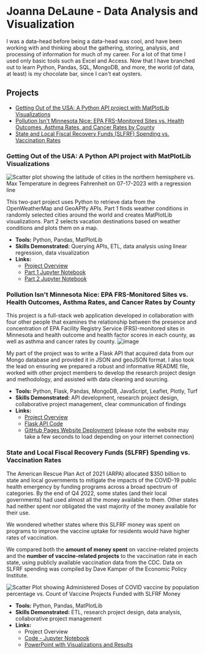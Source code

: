 # Joanna DeLaune - Data Analysis and Visualization

I was a data-head before being a data-head was cool, and have been working with and thinking about the gathering, storing, analysis, and processing of information for much of my career. For a lot of that time I used only basic tools such as Excel and Access. Now that I have branched out to learn Python, Pandas, SQL, MongoDB, and more, the world (of data, at least) is my chocolate bar, since I can't eat oysters.

## Projects
* [Getting Out of the USA: A Python API project with MatPlotLib Visualizations](https://github.com/joannadelaune/joannadelaune/edit/main/README.md#getting-out-of-the-usa-a-python-api-project-with-matplotlib-visualizations)
* [Pollution Isn't Minnesota Nice: EPA FRS-Monitored Sites vs. Health Outcomes, Asthma Rates, and Cancer Rates by County](https://github.com/joannadelaune/joannadelaune/blob/main/README.md#pollution-isnt-minnesota-nice-epa-frs-monitored-sites-vs-health-outcomes-asthma-rates-and-cancer-rates-by-county)
* [State and Local Fiscal Recovery Funds (SLFRF) Spending vs. Vaccination Rates](https://github.com/joannadelaune/joannadelaune/blob/main/README.md#state-and-local-fiscal-recovery-funds-slfrf-spending-vs-vaccination-rates)

### Getting Out of the USA: A Python API project with MatPlotLib Visualizations
![Scatter plot showing the latitude of cities in the northern hemisphere vs. Max Temperature in degrees Fahrenheit on 07-17-2023 with a regression line](https://github.com/joannadelaune/joannadelaune/assets/102549713/58603241-490a-4716-8c5e-61375a1a5533)

This two-part project uses Python to retrieve data from the OpenWeatherMap and GeoAPIfy APIs. Part 1 finds weather conditions in randomly selected cities around the world and creates MatPlotLib visualizations.  Part 2 selects vacation destinations based on weather conditions and plots them on a map.
* **Tools:** Python, Pandas, MatPlotLib
* **Skills Demonstrated:** Querying APIs, ETL, data analysis using linear regression, data visualization
* **Links:**
  * [Project Overview](https://github.com/joannadelaune/python-api-challenge)
  * [Part 1 Jupyter Notebook](https://github.com/joannadelaune/python-api-challenge/blob/main/WeatherPy.ipynb)
  * [Part 2 Jupyter Notebook](https://github.com/joannadelaune/python-api-challenge/blob/main/VacationPy.ipynb)

### Pollution Isn't Minnesota Nice: EPA FRS-Monitored Sites vs. Health Outcomes, Asthma Rates, and Cancer Rates by County

This project is a full-stack web application developed in collaboration with four other people that examines the relationship between the presence and concentration of EPA Facility Registry Service (FRS)-monitored sites in Minnesota and health outcome and health factor scores in each county, as well as asthma and cancer rates by county.
![image](https://github.com/joannadelaune/joannadelaune/assets/102549713/614c8472-53e3-4811-9cd4-a603fea64848)

My part of the project was to write a Flask API that acquired data from our Mongo database and provided it in JSON and geoJSON format. I also took the lead on ensuring we prepared a robust and informative README file, worked with other project members to develop the research project design and methodology, and assisted with data cleaning and sourcing.

* **Tools:** Python, Flask, Pandas, MongoDB, JavaScript, Leaflet, Plotly, Turf
* **Skills Demonstrated:** API development, research project design, collaborative project management, clear communication of findings
* **Links:**
  * [Project Overview](https://github.com/rolisingh10/Project-3/blob/main/README.md)
  * [Flask API Code](https://github.com/rolisingh10/Project-3/blob/main/Step_3_pimn_api.py)
  * [GitHub Pages Website Deployment](https://rolisingh10.github.io/Project-3/) (please note the website may take a few seconds to load depending on your internet connection) 

### State and Local Fiscal Recovery Funds (SLFRF) Spending vs. Vaccination Rates
The American Rescue Plan Act of 2021 (ARPA) allocated $350 billion to state and local governments to mitigate the impacts of the COVID-19 public health emergency by funding programs across a broad spectrum of categories. By the end of Q4 2022, some states (and their local governments) had used almost all the money available to them. Other states had neither spent nor obligated the vast majority of the money available for their use.

We wondered whether states where this SLFRF money was spent on programs to improve the vaccine uptake for residents would have higher rates of vaccination.

We compared both the **amount of money spent** on vaccine-related projects and the **number of vaccine-related projects** to the vaccination rate in each state, using publicly available vaccination data from the CDC. Data on SLFRF spending was compiled by Dave Kamper of the Economic Policy Institute.

![Scatter Plot showing Administered Doses of COVID vaccine by population percentage vs. Count of Vaccine Projects Funded with SLFRF Money](https://github.com/joannadelaune/joannadelaune/assets/102549713/49d7b9d4-0135-4b58-8286-4ff16bc57f6d)

* **Tools:** Python, Pandas, MatPlotLib
* **Skills Demonstrated:** ETL, research project design, data analysis, collaborative project management
* **Links:**
   * Project Overview
   * [Code - Jupyter Notebook](https://github.com/joannadelaune/SLFRF-COVID-Vaccinations/blob/main/Project_1_covid_final.ipynb)
   * [PowerPoint with Visualizations and Results](https://github.com/joannadelaune/SLFRF-COVID-Vaccinations/blob/main/Group_7_Presentation.pptx)

<!--
**joannadelaune/joannadelaune** is a ✨ _special_ ✨ repository because its `README.md` (this file) appears on your GitHub profile.

Here are some ideas to get you started:

- 🔭 I’m currently working on ...
- 🌱 I’m currently learning ...
- 👯 I’m looking to collaborate on ...
- 🤔 I’m looking for help with ...
- 💬 Ask me about ...
- 📫 How to reach me: ...
- 😄 Pronouns: ...
- ⚡ Fun fact: ...
-->
